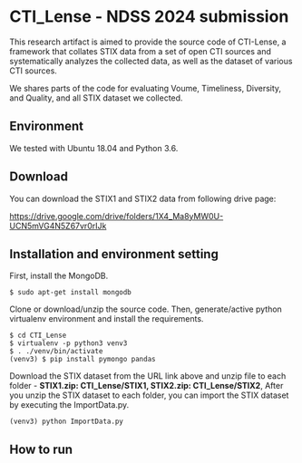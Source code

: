 # CTI_Lense - NDSS 2024 submission

This research artifact is aimed to provide the source code of CTI-Lense, a framework that collates STIX data from a set of open CTI sources and systematically analyzes the collected data, as well as the dataset of various CTI sources.

We shares parts of the code for evaluating Voume, Timeliness, Diversity, and Quality, and all STIX dataset we collected.

## Environment
We tested with Ubuntu 18.04 and Python 3.6.

## Download
You can download the STIX1 and STIX2 data from following drive page:

https://drive.google.com/drive/folders/1X4_Ma8yMW0U-UCN5mVG4N5Z67vr0rIJk

## Installation and environment setting
First, install the MongoDB.
```
$ sudo apt-get install mongodb
```
Clone or download/unzip the source code. Then, generate/active python virtualenv environment and install the requirements.
```
$ cd CTI_Lense
$ virtualenv -p python3 venv3
$ . ./venv/bin/activate
(venv3) $ pip install pymongo pandas  
```
Download the STIX dataset from the URL link above and unzip file to each folder - **STIX1.zip: CTI_Lense/STIX1, STIX2.zip: CTI_Lense/STIX2**, After you unzip the STIX dataset to each folder, you can import the STIX dataset by executing the ImportData.py.
```
(venv3) python ImportData.py
```

## How to run


